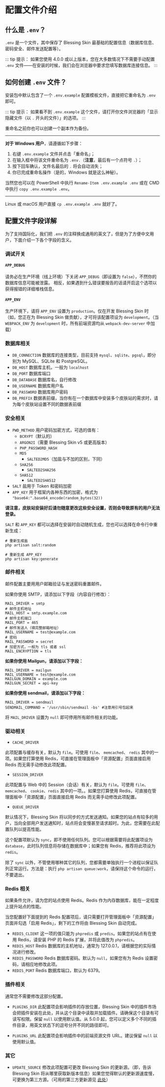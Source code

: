# 配置文件介绍

## 什么是 `.env`？

`.env` 是一个文件，其中保存了 Blessing Skin 最基础的配置信息（数据库信息、密码安全、邮件发送配置等）。

::: tip 提示：
如果您使用 4.0.0 或以上版本，您在大多数情况下不需要手动配置 `.env` 文件——在安装的时候，我们会在浏览器中要求您填写数据库连接信息。
:::

## 如何创建 `.env` 文件？

安装包中默认包含了一个 `.env.example` 配置模板文件，直接把它重命名为 `.env` 即可。

::: tip 提示：
如果看不到 `.env.example` 这个文件，请打开你文件浏览器的「显示隐藏文件（以 `.` 开头的文件）」的选项。
:::

重命名之前你也可以创建一个副本作为备份。

--------------

**对于 Windows 用户**，请遵循如下步骤：

1. 右键 `.env.example` 文件并点击「重命名」；
2. 在输入框中将该文件重命名为 `.env.`（**注意**，最后有一个点符号 `.`）；
3. 按下回车确认，文件名最后的 `.` 将会自动消失；
4. 你已完成重命名操作（是的，Windows 就是这么神秘）。

当然您也可以在 PowerShell 中执行 `Rename-Item .env.example .env` 或在 CMD 中执行 `copy .env.example .env`。

--------------

Linux 或 macOS 用户直接 `cp .env.example .env` 就好了。

## 配置文件字段详解

为了支持国际化，我们把 `.env` 的注释换成通用的英文了，但是为了方便中文用户，下面介绍一下各个字段的含义。

### 调试开关

#### `APP_DEBUG`

请务必在生产环境（线上环境）下关闭 `APP_DEBUG`（即设置为 `false`），不然你的数据库信息可能被泄露。
相反，如果遇到什么错误要报告的话请开启这个选项以获得报错的详细堆栈信息。

#### `APP_ENV`

生产环境下，请将 `APP_ENV` 设置为 `production`。仅在开发 Blessing Skin 时（如，您正在为 Blessing Skin 做贡献），才可将该配置项设为 `development`。（当 `WEBPACK_ENV` 为 `development` 时，所有前端资源均从 `webpack-dev-server` 中加载）

### 数据库相关

- `DB_CONNECTION` 数据库的连接类型，目前支持 `mysql`、`sqlite`、`pgsql`，即分别为 MySQL、SQLite 和 PostgreSQL。
- `DB_HOST` 数据库主机，一般为 `localhost`
- `DB_PORT` 数据库端口
- `DB_DATABASE` 数据库名，自行修改
- `DB_USERNAME` 数据库用户名
- `DB_PASSWORD` 数据库用户密码
- `DB_PREFIX` 数据表前缀，当你有在一个数据库中安装多个皮肤站的需求时，请为每个皮肤站设置不同的数据表前缀

### 安全相关

- `PWD_METHOD` 用户密码加密方式，可选的值有：
	- `BCRYPT`（默认的）
  - `ARGON2I`（需要 Blessing Skin v5 或更高版本）
  - `PHP_PASSWORD_HASH`
  - `MD5`
	- `SALTED2MD5`（加盐与不加的区别，下同）
  - `SHA256`
	- `SALTED2SHA256`
  - `SHA512`
	- `SALTED2SHA512`
- `SALT` 盐用于 Token 和密码加密
- `APP_KEY` 用于框架内各种东西的加密，格式为 `"base64:".base64_encode(random_bytes(32))`

**请注意，皮肤站安装好后请勿随意更改这些安全设置，否则会导致原有的用户无法登录。**

`SALT` 和 `APP_KEY` 都可以选择在安装时自动随机生成，您也可以选择在命令行中重新生成：

```
# 重新生成盐
php artisan salt:random

# 重新生成 APP_KEY
php artisan key:generate
```

### 邮件相关

邮件配置主要用用户邮箱验证与发送密码重置邮件。

如果你使用 SMTP，请添加以下字段（内容自行修改）：

```
MAIL_DRIVER = smtp
# 邮件主机地址
MAIL_HOST = smtp.example.com
# 邮件主机端口
MAIL_PORT = 465
# 邮件发送人（填完整邮箱地址）
MAIL_USERNAME = test@example.com
# 密码
MAIL_PASSWORD = secret
# 加密方式，一般为 tls 或者 ssl
MAIL_ENCRYPTION = tls
```

**如果你使用 Mailgun，请添加以下字段：**

```
MAIL_DRIVER = mailgun
MAIL_USERNAME = test@example.com
MAILGUN_DOMAIN = example.com
MAILGUN_SECRET = api-key
```

**如果你使用 sendmail，请添加以下字段：**

```
MAIL_DRIVER = sendmail
SENDMAIL_COMMAND = '/usr/sbin/sendmail -bs' #注意用引号包起来
```

将 `MAIL_DRIVER` 设置为 `null` 即可停用所有邮件相关的功能。

### 驱动相关

- `CACHE_DRIVER`

此项配置与缓存有关，默认为 `file`。可使用 `file`、 `memcached`、 `redis` 其中的一项。如果您打算使用 Redis，可直接在管理面板中「资源配置」页面直接启用 Redis 而无需手动修改此项配置。

- `SESSION_DRIVER`

此项配置与 Web 中的 Session（会话）有关，默认为 `file`。可使用 `file`、 `memcached`、 `cookie`、`redis` 其中的一项。。如果您打算使用 Redis，可直接在管理面板中「资源配置」页面直接启用 Redis 而无需手动修改此项配置。

- `QUEUE_DRIVER`

默认情况下，Blessing Skin 将以同步的方式发送通知。如果您的站点有较多的用户，当向全部用户发送通知时，站点将会变慢甚至请求超时。为此，您需要在此配置队列以提高性能。

这个配置项默认为 `sync`，即不使用任何队列。您可以根据需要将此配置项设为 `database`，此时队列信息将存储在数据库中；如果您有 Redis，推荐将此项设为 `redis`。

除了 `sync` 以外，不管使用哪种其它的队列，您都需要单独执行一个进程以保证队列正常运行。方法是：执行 `php artisan queue:work`，请保持这个命令的运行，不要退出。

### Redis 相关

如果条件允许，请为您的站点使用 Redis。Redis 作为内存数据库，能在一定程度上提升站点的性能。

当您配置好下面提到的 Redis 配置项后，请只需要打开管理面板中「资源配置」页面并勾选「启用 Redis」，剩下的工作将由 Blessing Skin 自动完成。

- `REDIS_CLIENT` 这一项的值只能为 `phpredis` 或 `predis`。如果您的站点有在使用 Redis，请安装 PHP 的 Redis 扩展，并将此值改为 `phpredis`。
- `REDIS_HOST` Redis 数据库的主机地址，通常为 127.0.0.1，请根据您的实际情况进行修改。
- `REDIS_PASSWORD` Redis 数据库密码。默认为 `null`，如果您有为 Redis 设置密码，请相应地修改此项。
- `REDIS_PORT` Redis 数据库端口，默认为 6379。

### 插件相关

通常您不需要修改这部分配置。

- `PLUGINS_DIR` 此配置项会影响插件的存放位置，Blessing Skin 中的插件市场会把插件安装在此处，并从这个目录中读取并加载插件。请确保这个目录有可读写权限。保留 `null` 以使用默认值。从 5.0.0 起，您可以定义多个不同的插件目录，用英文状态下的逗号分开不同的路径即可。

- `PLUGINS_URL` 此配置项会影响插件中的前端资源文件 URL。建议保留 `null` 以使用默认值。

### 其它

- `UPDATE_SOURCE` 修改此项配置可更改 Blessing Skin 的更新源。（即，告诉 Blessing Skin 将从哪里获取新版本信息）如果您觉得默认的更新源速度慢，可更换为第三方源。（可用的第三方更新源见 [此处](/update-sources.md)）
